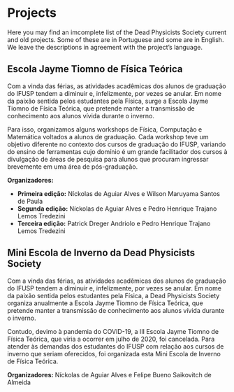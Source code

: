 # Projects

Here you may find an imcomplete list of the Dead Physicists Society current and old projects. Some of these are in Portuguese and some are in English. We leave the descriptions in agreement with the project’s language. 

## Escola Jayme Tiomno de Física Teórica

Com a vinda das férias, as atividades acadêmicas dos alunos de graduação do IFUSP tendem a diminuir e, infelizmente, por vezes se anular. Em nome da paixão sentida pelos estudantes pela Física, surge a Escola Jayme Tiomno de Física Teórica, que pretende manter a transmissão de conhecimento aos alunos vívida durante o inverno.

Para isso, organizamos alguns workshops de Física, Computação e Matemática voltados a alunos de graduação. Cada workshop teve um objetivo diferente no contexto dos cursos de graduação do IFUSP, variando do ensino de ferramentas cujo domínio é um grande facilitador dos cursos à divulgação de áreas de pesquisa para alunos que procuram ingressar brevemente em uma área de pós-graduação.

**Organizadores:** 
- **Primeira edição:** Níckolas de Aguiar Alves e Wilson Maruyama Santos de Paula
- **Segunda edição:** Níckolas de Aguiar Alves e Pedro Henrique Trajano Lemos Tredezini
- **Terceira edição:** Patrick Dreger Andriolo e Pedro Henrique Trajano Lemos Tredezini

## Mini Escola de Inverno da Dead Physicists Society

Com a vinda das férias, as atividades acadêmicas dos alunos de graduação do IFUSP tendem a diminuir e, infelizmente, por vezes se anular. Em nome da paixão sentida pelos estudantes pela Física, a Dead Physicists Society organiza anualmente a Escola Jayme Tiomno de Física Teórica, que pretende manter a transmissão de conhecimento aos alunos vívida durante o inverno.

Contudo, devimo à pandemia do COVID-19, a III Escola Jayme Tiomno de Física Teórica, que viria a ocorrer em julho de 2020, foi cancelada. Para atender às demandas dos estudantes do IFUSP com relação aos cursos de inverno que seriam oferecidos, foi organizada esta Mini Escola de Inverno de Física Teórica.

**Organizadores:** Níckolas de Aguiar Alves e Felipe Bueno Saikovitch de Almeida
